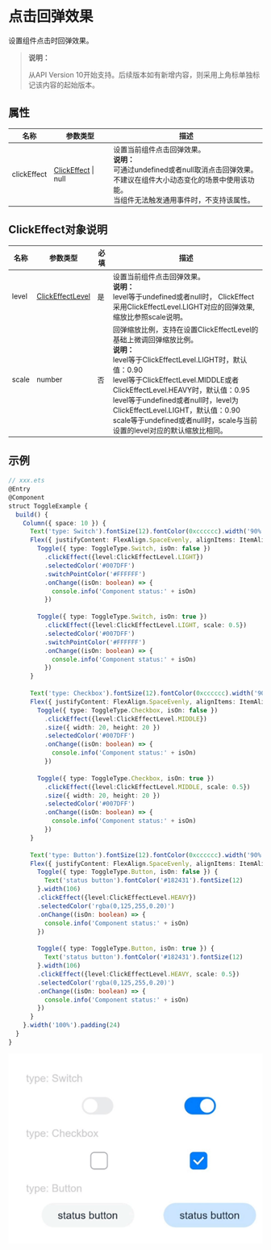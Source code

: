 # 点击回弹效果

设置组件点击时回弹效果。

>  **说明：**
>
> 从API Version 10开始支持。后续版本如有新增内容，则采用上角标单独标记该内容的起始版本。


## 属性

| 名称        | 参数类型                                    | 描述                                                         |
| ----------- | ------------------------------------------- | ------------------------------------------------------------ |
| clickEffect | [ClickEffect](#clickeffect对象说明) \| null | 设置当前组件点击回弹效果。<br/>**说明：**<br/>可通过undefined或者null取消点击回弹效果。<br/>不建议在组件大小动态变化的场景中使用该功能。<br/>当组件无法触发通用事件时，不支持该属性。 |

## ClickEffect对象说明

| 名称  | 参数类型                                                    | 必填 | 描述                                                         |
| ----- | ----------------------------------------------------------- | ---- | ------------------------------------------------------------ |
| level | [ClickEffectLevel](ts-appendix-enums.md#clickeffectlevel10) | 是   | 设置当前组件点击回弹效果。<br/>**说明：**<br/>level等于undefined或者null时， ClickEffect采用ClickEffectLevel.LIGHT对应的回弹效果, 缩放比参照scale说明。 |
| scale | number                                                      | 否   | 回弹缩放比例，支持在设置ClickEffectLevel的基础上微调回弹缩放比例。<br/>**说明：**<br/>level等于ClickEffectLevel.LIGHT时，默认值：0.90<br/>level等于ClickEffectLevel.MIDDLE或者ClickEffectLevel.HEAVY时，默认值：0.95<br/>level等于undefined或者null时，level为ClickEffectLevel.LIGHT，默认值：0.90<br/>scale等于undefined或者null时，scale与当前设置的level对应的默认缩放比相同。<br/> |

## 示例

```ts
// xxx.ets
@Entry
@Component
struct ToggleExample {
  build() {
    Column({ space: 10 }) {
      Text('type: Switch').fontSize(12).fontColor(0xcccccc).width('90%')
      Flex({ justifyContent: FlexAlign.SpaceEvenly, alignItems: ItemAlign.Center }) {
        Toggle({ type: ToggleType.Switch, isOn: false })
          .clickEffect({level:ClickEffectLevel.LIGHT})
          .selectedColor('#007DFF')
          .switchPointColor('#FFFFFF')
          .onChange((isOn: boolean) => {
            console.info('Component status:' + isOn)
          })

        Toggle({ type: ToggleType.Switch, isOn: true })
          .clickEffect({level:ClickEffectLevel.LIGHT, scale: 0.5})
          .selectedColor('#007DFF')
          .switchPointColor('#FFFFFF')
          .onChange((isOn: boolean) => {
            console.info('Component status:' + isOn)
          })
      }

      Text('type: Checkbox').fontSize(12).fontColor(0xcccccc).width('90%')
      Flex({ justifyContent: FlexAlign.SpaceEvenly, alignItems: ItemAlign.Center }) {
        Toggle({ type: ToggleType.Checkbox, isOn: false })
          .clickEffect({level:ClickEffectLevel.MIDDLE})
          .size({ width: 20, height: 20 })
          .selectedColor('#007DFF')
          .onChange((isOn: boolean) => {
            console.info('Component status:' + isOn)
          })

        Toggle({ type: ToggleType.Checkbox, isOn: true })
          .clickEffect({level:ClickEffectLevel.MIDDLE, scale: 0.5})
          .size({ width: 20, height: 20 })
          .selectedColor('#007DFF')
          .onChange((isOn: boolean) => {
            console.info('Component status:' + isOn)
          })
      }

      Text('type: Button').fontSize(12).fontColor(0xcccccc).width('90%')
      Flex({ justifyContent: FlexAlign.SpaceEvenly, alignItems: ItemAlign.Center }) {
        Toggle({ type: ToggleType.Button, isOn: false }) {
          Text('status button').fontColor('#182431').fontSize(12)
        }.width(106)
        .clickEffect({level:ClickEffectLevel.HEAVY})
        .selectedColor('rgba(0,125,255,0.20)')
        .onChange((isOn: boolean) => {
          console.info('Component status:' + isOn)
        })

        Toggle({ type: ToggleType.Button, isOn: true }) {
          Text('status button').fontColor('#182431').fontSize(12)
        }.width(106)
        .clickEffect({level:ClickEffectLevel.HEAVY, scale: 0.5})
        .selectedColor('rgba(0,125,255,0.20)')
        .onChange((isOn: boolean) => {
          console.info('Component status:' + isOn)
        })
      }
    }.width('100%').padding(24)
  }
}
```

![clickeffect](figures/clickeffect.gif)
